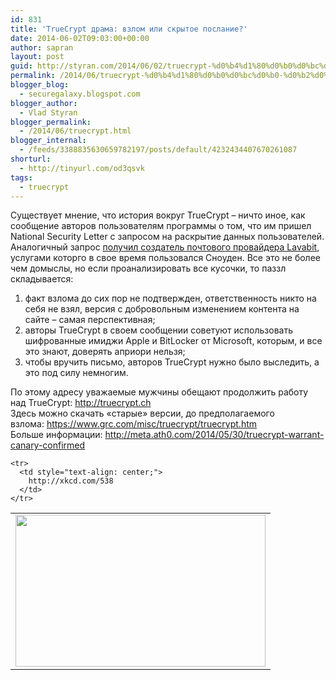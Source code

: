 ```yaml
---
id: 831
title: 'TrueCrypt драма: взлом или скрытое послание?'
date: 2014-06-02T09:03:00+00:00
author: sapran
layout: post
guid: http://styran.com/2014/06/02/truecrypt-%d0%b4%d1%80%d0%b0%d0%bc%d0%b0-%d0%b2%d0%b7%d0%bb%d0%be%d0%bc-%d0%b8%d0%bb%d0%b8-%d1%81%d0%ba%d1%80%d1%8b%d1%82%d0%be%d0%b5-%d0%bf%d0%be%d1%81%d0%bb%d0%b0%d0%bd%d0%b8%d0%b5/
permalink: /2014/06/truecrypt-%d0%b4%d1%80%d0%b0%d0%bc%d0%b0-%d0%b2%d0%b7%d0%bb%d0%be%d0%bc-%d0%b8%d0%bb%d0%b8-%d1%81%d0%ba%d1%80%d1%8b%d1%82%d0%be%d0%b5-%d0%bf%d0%be%d1%81%d0%bb%d0%b0%d0%bd%d0%b8%d0%b5/
blogger_blog:
  - securegalaxy.blogspot.com
blogger_author:
  - Vlad Styran
blogger_permalink:
  - /2014/06/truecrypt.html
blogger_internal:
  - /feeds/3388835630659782197/posts/default/4232434407670261087
shorturl:
  - http://tinyurl.com/od3qsvk
tags:
  - truecrypt
---
```

Существует мнение, что история вокруг TrueCrypt – ничто иное, как сообщение авторов пользователям программы о том, что им пришел National Security Letter с запросом на раскрытие данных пользователей. Аналогичный запрос <a href="http://www.cbc.ca/news/business/lavabit-founder-fought-9-month-legal-battle-with-fbi-1.2658374" target="_blank">получил создатель почтового провайдера Lavabit</a>, услугами которго в свое время пользовался Сноуден. Все это не более чем домыслы, но если проанализировать все кусочки, то паззл складывается: 

  1. факт взлома до сих пор не подтвержден, ответственность никто на себя не взял, версия с добровольным изменением контента на сайте – самая перспективная;
  2. авторы TrueCrypt в своем сообщении советуют использовать шифрованные имиджи Apple и BitLocker от Microsoft, которым, и все это знают, доверять априори нельзя;
  3. чтобы вручить письмо, авторов TrueCrypt нужно было выследить, а это под силу немногим.

<div>
  По этому адресу уважаемые мужчины обещают продолжить работу над TrueCrypt:&nbsp;<a href="http://truecrypt.ch/">http://truecrypt.ch</a>
</div>

<div>
  Здесь можно скачать &#171;старые&#187; версии, до предполагаемого взлома:&nbsp;<a href="https://www.grc.com/misc/truecrypt/truecrypt.htm">https://www.grc.com/misc/truecrypt/truecrypt.htm</a>
</div>

<div>
  Больше информации:&nbsp;<a href="http://meta.ath0.com/2014/05/30/truecrypt-warrant-canary-confirmed">http://meta.ath0.com/2014/05/30/truecrypt-warrant-canary-confirmed</a></p> 
  
  <table align="center" cellpadding="0" cellspacing="0" style="margin-left: auto; margin-right: auto; text-align: center;">
    <tr>
      <td style="text-align: center;">
        <a href="http://imgs.xkcd.com/comics/security.png" style="margin-left: auto; margin-right: auto;"><img border="0" src="http://imgs.xkcd.com/comics/security.png" height="243" width="400" /></a>
      </td>
    </tr>
    
    <tr>
      <td style="text-align: center;">
        http://xkcd.com/538
      </td>
    </tr>
  </table>
  
  <div style="text-align: center;">
  </div>
</div>

<div class="addtoany_share_save_container addtoany_content_bottom">
  <div class="a2a_kit a2a_kit_size_32 addtoany_list a2a_target" id="wpa2a_306">
    <a class="a2a_button_facebook" href="http://www.addtoany.com/add_to/facebook?linkurl=https%3A%2F%2Fblog.styran.com%2F2014%2F06%2Ftruecrypt-%25d0%25b4%25d1%2580%25d0%25b0%25d0%25bc%25d0%25b0-%25d0%25b2%25d0%25b7%25d0%25bb%25d0%25be%25d0%25bc-%25d0%25b8%25d0%25bb%25d0%25b8-%25d1%2581%25d0%25ba%25d1%2580%25d1%258b%25d1%2582%25d0%25be%25d0%25b5-%25d0%25bf%25d0%25be%25d1%2581%25d0%25bb%25d0%25b0%25d0%25bd%25d0%25b8%25d0%25b5%2F&linkname=TrueCrypt%20%D0%B4%D1%80%D0%B0%D0%BC%D0%B0%3A%20%D0%B2%D0%B7%D0%BB%D0%BE%D0%BC%20%D0%B8%D0%BB%D0%B8%20%D1%81%D0%BA%D1%80%D1%8B%D1%82%D0%BE%D0%B5%20%D0%BF%D0%BE%D1%81%D0%BB%D0%B0%D0%BD%D0%B8%D0%B5%3F" title="Facebook" rel="nofollow" target="_blank"></a><a class="a2a_button_twitter" href="http://www.addtoany.com/add_to/twitter?linkurl=https%3A%2F%2Fblog.styran.com%2F2014%2F06%2Ftruecrypt-%25d0%25b4%25d1%2580%25d0%25b0%25d0%25bc%25d0%25b0-%25d0%25b2%25d0%25b7%25d0%25bb%25d0%25be%25d0%25bc-%25d0%25b8%25d0%25bb%25d0%25b8-%25d1%2581%25d0%25ba%25d1%2580%25d1%258b%25d1%2582%25d0%25be%25d0%25b5-%25d0%25bf%25d0%25be%25d1%2581%25d0%25bb%25d0%25b0%25d0%25bd%25d0%25b8%25d0%25b5%2F&linkname=TrueCrypt%20%D0%B4%D1%80%D0%B0%D0%BC%D0%B0%3A%20%D0%B2%D0%B7%D0%BB%D0%BE%D0%BC%20%D0%B8%D0%BB%D0%B8%20%D1%81%D0%BA%D1%80%D1%8B%D1%82%D0%BE%D0%B5%20%D0%BF%D0%BE%D1%81%D0%BB%D0%B0%D0%BD%D0%B8%D0%B5%3F" title="Twitter" rel="nofollow" target="_blank"></a><a class="a2a_button_google_plus" href="http://www.addtoany.com/add_to/google_plus?linkurl=https%3A%2F%2Fblog.styran.com%2F2014%2F06%2Ftruecrypt-%25d0%25b4%25d1%2580%25d0%25b0%25d0%25bc%25d0%25b0-%25d0%25b2%25d0%25b7%25d0%25bb%25d0%25be%25d0%25bc-%25d0%25b8%25d0%25bb%25d0%25b8-%25d1%2581%25d0%25ba%25d1%2580%25d1%258b%25d1%2582%25d0%25be%25d0%25b5-%25d0%25bf%25d0%25be%25d1%2581%25d0%25bb%25d0%25b0%25d0%25bd%25d0%25b8%25d0%25b5%2F&linkname=TrueCrypt%20%D0%B4%D1%80%D0%B0%D0%BC%D0%B0%3A%20%D0%B2%D0%B7%D0%BB%D0%BE%D0%BC%20%D0%B8%D0%BB%D0%B8%20%D1%81%D0%BA%D1%80%D1%8B%D1%82%D0%BE%D0%B5%20%D0%BF%D0%BE%D1%81%D0%BB%D0%B0%D0%BD%D0%B8%D0%B5%3F" title="Google+" rel="nofollow" target="_blank"></a><a class="a2a_button_linkedin" href="http://www.addtoany.com/add_to/linkedin?linkurl=https%3A%2F%2Fblog.styran.com%2F2014%2F06%2Ftruecrypt-%25d0%25b4%25d1%2580%25d0%25b0%25d0%25bc%25d0%25b0-%25d0%25b2%25d0%25b7%25d0%25bb%25d0%25be%25d0%25bc-%25d0%25b8%25d0%25bb%25d0%25b8-%25d1%2581%25d0%25ba%25d1%2580%25d1%258b%25d1%2582%25d0%25be%25d0%25b5-%25d0%25bf%25d0%25be%25d1%2581%25d0%25bb%25d0%25b0%25d0%25bd%25d0%25b8%25d0%25b5%2F&linkname=TrueCrypt%20%D0%B4%D1%80%D0%B0%D0%BC%D0%B0%3A%20%D0%B2%D0%B7%D0%BB%D0%BE%D0%BC%20%D0%B8%D0%BB%D0%B8%20%D1%81%D0%BA%D1%80%D1%8B%D1%82%D0%BE%D0%B5%20%D0%BF%D0%BE%D1%81%D0%BB%D0%B0%D0%BD%D0%B8%D0%B5%3F" title="LinkedIn" rel="nofollow" target="_blank"></a><a class="a2a_dd addtoany_share_save" href="https://www.addtoany.com/share"></a>
  </div>
</div>